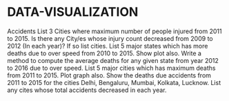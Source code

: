 # DATA-VISUALIZATION
Accidents
List 3 Cities where maximum number of people injured from 2011 to 2015.
Is there any City/es whose injury count decreased from 2009 to 2012 (In each year)? If so list cities.
List 5 major states which has more deaths due to over speed from 2010 to 2015. Show plot also.
Write a method to compute the average deaths for any given state from year 2012 to 2016 due to over speed.
List 5 major cities which has maximum deaths from 2011 to 2015. Plot graph also.
Show the deaths due accidents from 2011 to 2015 for the cities Delhi, Bengaluru, Mumbai, Kolkata, Lucknow.
List any cites whose total accidents decreased in each year.
